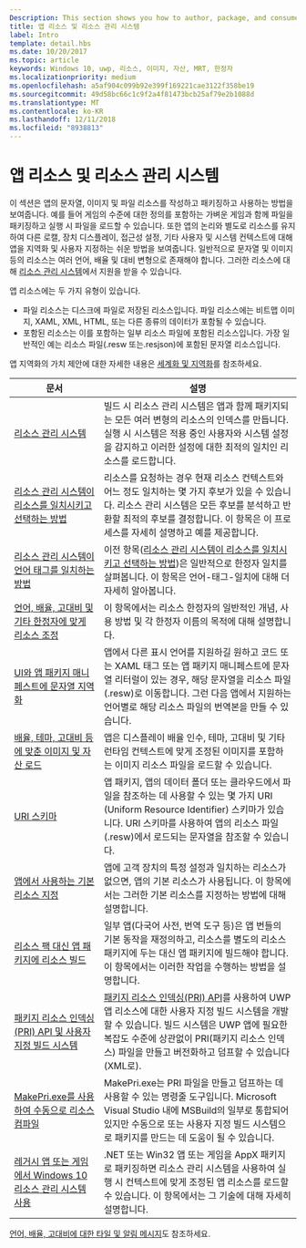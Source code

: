 ```yaml
---
Description: This section shows you how to author, package, and consume your app's string, image, and file resources.
title: 앱 리소스 및 리소스 관리 시스템
label: Intro
template: detail.hbs
ms.date: 10/20/2017
ms.topic: article
keywords: Windows 10, uwp, 리소스, 이미지, 자산, MRT, 한정자
ms.localizationpriority: medium
ms.openlocfilehash: a5af904c099b92e399f169221cae3122f358be19
ms.sourcegitcommit: 49d58bc66c1c9f2a4f81473bcb25af79e2b1088d
ms.translationtype: MT
ms.contentlocale: ko-KR
ms.lasthandoff: 12/11/2018
ms.locfileid: "8938813"
---
```

# <a name="app-resources-and-the-resource-management-system"></a>앱 리소스 및 리소스 관리 시스템


이 섹션은 앱의 문자열, 이미지 및 파일 리소스를 작성하고 패키징하고 사용하는 방법을 보여줍니다. 예를 들어 게임의 수준에 대한 정의를 포함하는 가벼운 게임과 함께 파일을 패키징하고 실행 시 파일을 로드할 수 있습니다. 또한 앱의 논리와 별도로 리소스를 유지하여 다른 로캘, 장치 디스플레이, 접근성 설정, 기타 사용자 및 시스템 컨텍스트에 대해 앱을 지역화 및 사용자 지정하는 쉬운 방법을 보여줍니다. 일반적으로 문자열 및 이미지 등의 리소스는 여러 언어, 배율 및 대비 변형으로 존재해야 합니다. 그러한 리소스에 대해 [리소스 관리 시스템](resource-management-system.md)에서 지원을 받을 수 있습니다.

앱 리소스에는 두 가지 유형이 있습니다.
- 파일 리소스는 디스크에 파일로 저장된 리소스입니다. 파일 리소스에는 비트맵 이미지, XAML, XML, HTML, 또는 다른 종류의 데이터가 포함될 수 있습니다.
- 포함된 리소스는 이를 포함하는 일부 리소스 파일에 포함된 리소스입니다. 가장 일반적인 예는 리소스 파일(.resw 또는.resjson)에 포함된 문자열 리소스입니다.

앱 지역화의 가치 제안에 대한 자세한 내용은 [세계화 및 지역화](../design/globalizing/globalizing-portal.md)를 참조하세요.

| 문서 | 설명 |
|---------|-------------|
| [리소스 관리 시스템](resource-management-system.md) | 빌드 시 리소스 관리 시스템은 앱과 함께 패키지되는 모든 여러 변형의 리소스의 인덱스를 만듭니다. 실행 시 시스템은 적용 중인 사용자와 시스템 설정을 감지하고 이러한 설정에 대한 최적의 일치인 리소스를 로드합니다. |
| [리소스 관리 시스템이 리소스를 일치시키고 선택하는 방법](how-rms-matches-and-chooses-resources.md) | 리소스를 요청하는 경우 현재 리소스 컨텍스트와 어느 정도 일치하는 몇 가지 후보가 있을 수 있습니다. 리소스 관리 시스템은 모든 후보를 분석하고 반환할 최적의 후보를 결정합니다. 이 항목은 이 프로세스를 자세히 설명하고 예를 제공합니다. |
| [리소스 관리 시스템이 언어 태그를 일치하는 방법](how-rms-matches-lang-tags.md) | 이전 항목([리소스 관리 시스템이 리소스를 일치시키고 선택하는 방법](how-rms-matches-and-chooses-resources.md))은 일반적으로 한정자 일치를 살펴봅니다. 이 항목은 언어-태그-일치에 대해 더 자세히 알아봅니다. |
| [언어, 배율, 고대비 및 기타 한정자에 맞게 리소스 조정](tailor-resources-lang-scale-contrast.md) | 이 항목에서는 리소스 한정자의 일반적인 개념, 사용 방법 및 각 한정자 이름의 목적에 대해 설명합니다. |
| [UI와 앱 패키지 매니페스트에 문자열 지역화](localize-strings-ui-manifest.md) | 앱에서 다른 표시 언어를 지원하길 원하고 코드 또는 XAML 태그 또는 앱 패키지 매니페스트에 문자열 리터럴이 있는 경우, 해당 문자열을 리소스 파일(.resw)로 이동합니다. 그런 다음 앱에서 지원하는 언어별로 해당 리소스 파일의 번역본을 만들 수 있습니다. |
| [배율, 테마, 고대비 등에 맞춘 이미지 및 자산 로드](images-tailored-for-scale-theme-contrast.md) | 앱은 디스플레이 배율 인수, 테마, 고대비 및 기타 런타임 컨텍스트에 맞게 조정된 이미지를 포함하는 이미지 리소스 파일을 로드할 수 있습니다. |
| [URI 스키마](uri-schemes.md) | 앱 패키지, 앱의 데이터 폴더 또는 클라우드에서 파일을 참조하는 데 사용할 수 있는 몇 가지 URI (Uniform Resource Identifier) 스키마가 있습니다. URI 스키마를 사용하여 앱의 리소스 파일(.resw)에서 로드되는 문자열을 참조할 수 있습니다. |
| [앱에서 사용하는 기본 리소스 지정](specify-default-resources-installed.md) | 앱에 고객 장치의 특정 설정과 일치하는 리소스가 없으면, 앱의 기본 리소스가 사용됩니다. 이 항목에서는 그러한 기본 리소스를 지정하는 방법에 대해 설명합니다. |
| [리소스 팩 대신 앱 패키지에 리소스 빌드](build-resources-into-app-package.md) | 일부 앱(다국어 사전, 번역 도구 등)은 앱 번들의 기본 동작을 재정의하고, 리소스를 별도의 리소스 패키지에 두는 대신 앱 패키지에 빌드해야 합니다. 이 항목에서는 이러한 작업을 수행하는 방법을 설명합니다. |
| [패키지 리소스 인덱싱(PRI) API 및 사용자 지정 빌드 시스템](pri-apis-custom-build-systems.md) | [패키지 리소스 인덱싱(PRI) API](https://msdn.microsoft.com/library/windows/desktop/mt845690)를 사용하여 UWP 앱 리소스에 대한 사용자 지정 빌드 시스템을 개발할 수 있습니다. 빌드 시스템은 UWP 앱에 필요한 복잡도 수준에 상관없이 PRI(패키지 리소스 인덱스) 파일을 만들고 버전화하고 덤프할 수 있습니다(XML로). |
| [MakePri.exe를 사용하여 수동으로 리소스 컴파일](compile-resources-manually-with-makepri.md) | MakePri.exe는 PRI 파일을 만들고 덤프하는 데 사용할 수 있는 명령줄 도구입니다. Microsoft Visual Studio 내에 MSBuild의 일부로 통합되어 있지만 수동으로 또는 사용자 지정 빌드 시스템으로 패키지를 만드는 데 도움이 될 수 있습니다. |
| [레거시 앱 또는 게임에서 Windows 10 리소스 관리 시스템 사용](using-mrt-for-converted-desktop-apps-and-games.md) | .NET 또는 Win32 앱 또는 게임을 AppX 패키지로 패키징하면 리소스 관리 시스템을 사용하여 실행 시 컨텍스트에 맞게 조정된 앱 리소스를 로드할 수 있습니다. 이 항목에서는 그 기술에 대해 자세히 설명합니다. |

[언어, 배율, 고대비에 대한 타일 및 알림 메시지](../design/shell/tiles-and-notifications/tile-toast-language-scale-contrast.md)도 참조하세요.
